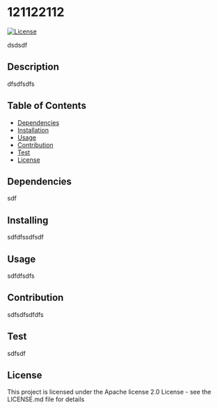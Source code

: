 
  # 121122112
  
  [![License](https://img.shields.io/badge/License-Apache_2.0-blue.svg)](https://opensource.org/licenses/Apache-2.0)
  
  dsdsdf
  
  ## Description
  
  dfsdfsdfs
  
  ## Table of Contents
  
  - [Dependencies](#dependencies)
  - [Installation](#installing)
  - [Usage](#usage)
  - [Contribution](#contribution)
  - [Test](#test)
  - [License](#license)
  
  ## Dependencies
  sdf
  
  ## Installing
  sdfdfssdfsdf
  
  ## Usage
  sdfdfsdfs
  
  ## Contribution 
  sdfsdfsdfdfs
  
  ## Test 
  sdfsdf
  
  ## License
  
  This project is licensed under the Apache license 2.0 License - see the LICENSE.md file for details
  